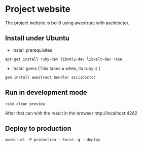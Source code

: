 Project website
==================

The project website is build using awestruct with asciidoctor.

## Install under Ubuntu

* Install prerequisites 

`apt-get install ruby-dev libxml2-dev libxslt-dev rake`

* Install gems (This takes a while, its ruby :( )

`gem install awestruct bundler asciidoctor`


## Run in development mode

`rake clean preview`

After that can with the result in the browser http://localhost:4242

## Deploy to production

`awestruct -P production --force -g --deploy`
